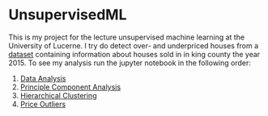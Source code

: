 # UnsupervisedML

This is my project for the lecture unsupervised machine learning at the University of Lucerne. 
I try do detect over- and underpriced houses from a [dataset](https://www.kaggle.com/harlfoxem/housesalesprediction) containing information about houses sold in in king county the year 2015.
To see my analysis run the jupyter notebook in the following order:

1. [Data Analysis](dataAnalytics.ipynb)
2. [Principle Component Analysis](PCA.ipynb)
3. [Hierarchical Clustering](HierarchicalClustering.ipynb)
4. [Price Outliers](PriceOutliers.ipynb)


